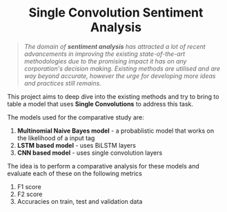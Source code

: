 <h1 align="center"> <strong> Single Convolution Sentiment Analysis</strong> </h1>

>*The domain of **sentiment analysis** has attracted a lot of recent advancements in improving the existing state-of-the-art methodologies due to the promising impact it has on any corporation's decision making. Existing methods are utilised and are way beyond accurate, however the urge for developing more ideas and practices still remains.*

This project aims to deep dive into the existing methods and try to bring to table a model that uses **Single Convolutions** to address this task.

The models used for the comparative study are:
1. **Multinomial Naive Bayes model** - a probablistic model that works on the likelihood of a input tag
2. **LSTM based model** - uses BiLSTM layers 
3. **CNN based model** - uses single convolution layers

The idea is to perform a comparative analysis for these models and evaluate each of these on the following metrics
1. F1 score
2. F2 score
3. Accuracies on train, test and validation data



